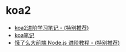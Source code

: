# koa2

- [koa2进阶学习笔记 - (特别推荐)](https://chenshenhai.github.io/koa2-note/)
- [koa笔记](https://github.com/zhangmengxue/Node-KOA)
- [饿了么大前端 Node.js 进阶教程 - (特别推荐)](https://github.com/ElemeFE/node-interview)